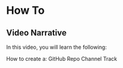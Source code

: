 # How To
## Video Narrative

In this video, you will learn the following:

How to create a:
GitHub Repo
Channel
Track

